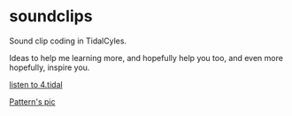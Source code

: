 # soundclips

Sound clip coding in TidalCyles.

Ideas to help me learning more, and hopefully help you too, and even more hopefully, inspire you.

[listen to 4.tidal](http://douglas.lurk.org/sounds/78c0556928b7f7e6d64cc2093b9b34ce.mp3)

[Pattern's pic](http://douglas.lurk.org/sounds/b0d6b5caae9d6023a0a8b70fbfac91f4.pdf)

